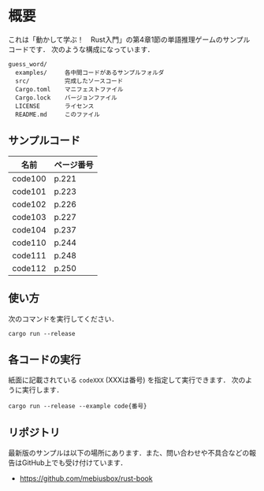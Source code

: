 # 概要

これは「動かして学ぶ！　Rust入門」の第4章1節の単語推理ゲームのサンプルコードです．
次のような構成になっています．

```text
guess_word/
  examples/     各中間コードがあるサンプルフォルダ
  src/          完成したソースコード
  Cargo.toml    マニフェストファイル
  Cargo.lock    バージョンファイル
  LICENSE       ライセンス
  README.md     このファイル
```

## サンプルコード

| 名前    | ページ番号 |
| ------- | ---------- |
| code100 | p.221      |
| code101 | p.223      |
| code102 | p.226      |
| code103 | p.227      |
| code104 | p.237      |
| code110 | p.244      |
| code111 | p.248      |
| code112 | p.250      |

## 使い方

次のコマンドを実行してください．

```shell
cargo run --release
```

## 各コードの実行

紙面に記載されている `codeXXX` (XXXは番号) を指定して実行できます．
次のように実行します．

```shell
cargo run --release --example code{番号}
```

## リポジトリ

最新版のサンプルは以下の場所にあります．また、問い合わせや不具合などの報告はGitHub上でも受け付けています．

- https://github.com/mebiusbox/rust-book
